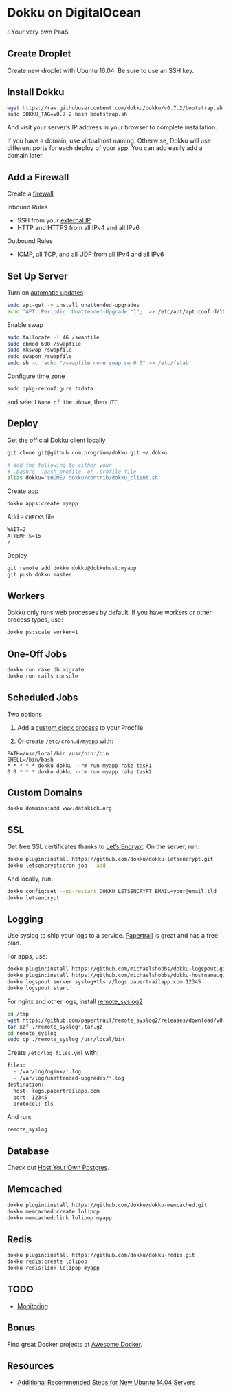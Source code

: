# Dokku on DigitalOcean

:droplet: Your very own PaaS

## Create Droplet

Create new droplet with Ubuntu 16.04. Be sure to use an SSH key.

## Install Dokku

```sh
wget https://raw.githubusercontent.com/dokku/dokku/v0.7.2/bootstrap.sh
sudo DOKKU_TAG=v0.7.2 bash bootstrap.sh
```

And visit your server’s IP address in your browser to complete installation.

If you have a domain, use virtualhost naming. Otherwise, Dokku will use different ports for each deploy of your app. You can add easily add a domain later.

## Add a Firewall

Create a [firewall](https://cloud.digitalocean.com/networking/firewalls)

Inbound Rules

- SSH from your [external IP](https://www.google.com/search?q=external+ip)
- HTTP and HTTPS from all IPv4 and all IPv6

Outbound Rules

- ICMP, all TCP, and all UDP from all IPv4 and all IPv6

## Set Up Server

Turn on [automatic updates](https://help.ubuntu.com/16.04/serverguide/automatic-updates.html)

```sh
sudo apt-get -y install unattended-upgrades
echo 'APT::Periodic::Unattended-Upgrade "1";' >> /etc/apt/apt.conf.d/10periodic
```

Enable swap

```sh
sudo fallocate -l 4G /swapfile
sudo chmod 600 /swapfile
sudo mkswap /swapfile
sudo swapon /swapfile
sudo sh -c 'echo "/swapfile none swap sw 0 0" >> /etc/fstab'
```

Configure time zone

```sh
sudo dpkg-reconfigure tzdata
```

and select `None of the above`, then `UTC`.

## Deploy

Get the official Dokku client locally

```sh
git clone git@github.com:progrium/dokku.git ~/.dokku

# add the following to either your
# .bashrc, .bash_profile, or .profile file
alias dokku='$HOME/.dokku/contrib/dokku_client.sh'
```

Create app

```sh
dokku apps:create myapp
```

Add a `CHECKS` file

```txt
WAIT=2
ATTEMPTS=15
/
```

Deploy

```sh
git remote add dokku dokku@dokkuhost:myapp
git push dokku master
```

## Workers

Dokku only runs web processes by default. If you have workers or other process types, use:

```sh
dokku ps:scale worker=1
```

## One-Off Jobs

```sh
dokku run rake db:migrate
dokku run rails console
```

## Scheduled Jobs

Two options

1. Add a [custom clock process](https://devcenter.heroku.com/articles/scheduled-jobs-custom-clock-processes) to your Procfile

2. Or create `/etc/cron.d/myapp` with:

  ```
  PATH=/usr/local/bin:/usr/bin:/bin
  SHELL=/bin/bash
  * * * * * dokku dokku --rm run myapp rake task1
  0 0 * * * dokku dokku --rm run myapp rake task2
  ```

## Custom Domains

```sh
dokku domains:add www.datakick.org
```

## SSL

Get free SSL certificates thanks to [Let’s Encrypt](https://letsencrypt.org/). On the server, run:

```sh
dokku plugin:install https://github.com/dokku/dokku-letsencrypt.git
dokku letsencrypt:cron-job --add
```

And locally, run:

```sh
dokku config:set --no-restart DOKKU_LETSENCRYPT_EMAIL=your@email.tld
dokku letsencrypt
```

## Logging

Use syslog to ship your logs to a service. [Papertrail](https://papertrailapp.com) is great and has a free plan.

For apps, use:

```sh
dokku plugin:install https://github.com/michaelshobbs/dokku-logspout.git
dokku plugin:install https://github.com/michaelshobbs/dokku-hostname.git
dokku logspout:server syslog+tls://logs.papertrailapp.com:12345
dokku logspout:start
```

For nginx and other logs, install [remote_syslog2](https://github.com/papertrail/remote_syslog2)

```sh
cd /tmp
wget https://github.com/papertrail/remote_syslog2/releases/download/v0.18/remote_syslog_linux_amd64.tar.gz
tar xzf ./remote_syslog*.tar.gz
cd remote_syslog
sudo cp ./remote_syslog /usr/local/bin
```

Create `/etc/log_files.yml` with:

```sh
files:
  - /var/log/nginx/*.log
  - /var/log/unattended-upgrades/*.log
destination:
  host: logs.papertrailapp.com
  port: 12345
  protocol: tls
```

And run:

```sh
remote_syslog
```

## Database

Check out [Host Your Own Postgres](Host-Your-Own-Postgres.md).

## Memcached

```sh
dokku plugin:install https://github.com/dokku/dokku-memcached.git
dokku memcached:create lolipop
dokku memcached:link lolipop myapp
```

## Redis

```sh
dokku plugin:install https://github.com/dokku/dokku-redis.git
dokku redis:create lolipop
dokku redis:link lolipop myapp
```

## TODO

- [Monitoring](https://www.brianchristner.io/how-to-setup-docker-monitoring/)

## Bonus

Find great Docker projects at [Awesome Docker](https://github.com/veggiemonk/awesome-docker).

## Resources

- [Additional Recommended Steps for New Ubuntu 14.04 Servers](https://www.digitalocean.com/community/tutorials/additional-recommended-steps-for-new-ubuntu-14-04-servers)
